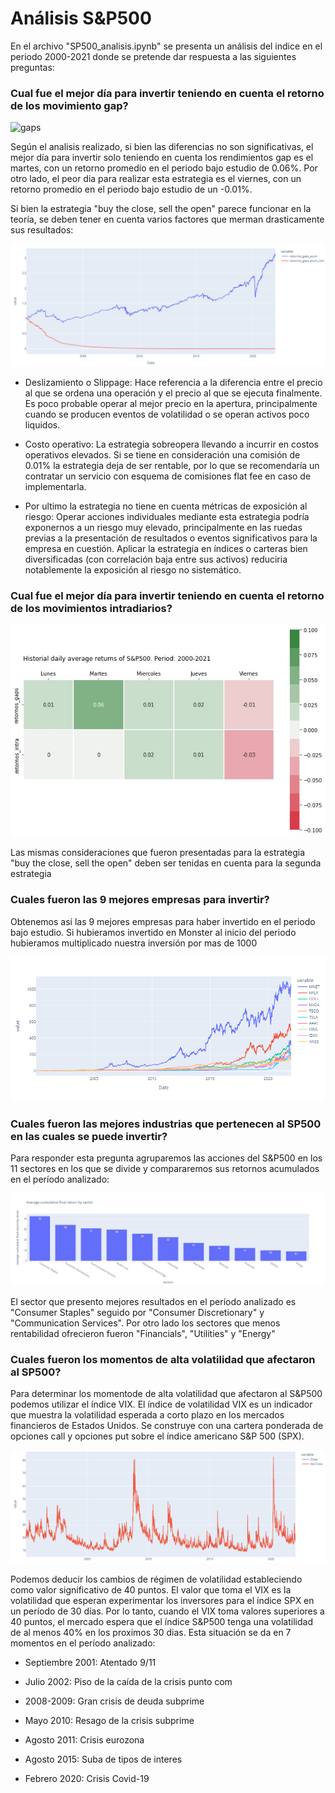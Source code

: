 # Análisis S&P500

En el archivo "SP500_analisis.ipynb" se presenta un análisis del indice en el periodo 2000-2021 donde se pretende dar respuesta a las siguientes preguntas:

### Cual fue el mejor día para invertir teniendo en cuenta el retorno de los movimiento gap?

![gaps](https://github.com/facundoallia/analisisSP500/raw/main/asset/days.jpg)


Según el analisis realizado, si bien las diferencias no son significativas, el mejor día para invertir solo teniendo en cuenta los rendimientos gap es el martes, con un retorno promedio en el periodo bajo estudio de 0.06%. Por otro lado, el peor dia para realizar esta estrategia es el viernes, con un retorno promedio en el periodo bajo estudio de un -0.01%.

Si bien la estrategia "buy the close, sell the open" parece funcionar en la teoría, se deben tener en cuenta varios factores que merman drasticamente sus resultados:

![strategy](https://github.com/facundoallia/analisisSP500/raw/main/asset/strategy.png)

+ Deslizamiento o Slippage: Hace referencia a la diferencia entre el precio al que se ordena una operación y el precio al que se ejecuta finalmente. Es poco probable operar al mejor precio en la apertura, principalmente cuando se producen eventos de volatilidad o se operan activos poco liquidos.

+ Costo operativo: La estrategia sobreopera llevando a incurrir en costos operativos elevados. Si se tiene en consideración una comisión de 0.01% la estrategia deja de ser rentable, por lo que se recomendaría un contratar un servicio con esquema de comisiones flat fee en caso de implementarla.

+ Por ultimo la estrategia no tiene en cuenta métricas de exposición al riesgo: Operar acciones individuales mediante esta estrategia podría exponernos a un riesgo muy elevado, principalmente en las ruedas previas a la presentación de resultados o eventos significativos para la empresa en cuestión. Aplicar la estrategia en índices o carteras bien diversificadas (con correlación baja entre sus activos) reduciria notablemente la exposición al riesgo no sistemático.

### Cual fue el mejor día para invertir teniendo en cuenta el retorno de los movimientos intradiarios?

![intraday](https://github.com/facundoallia/analisisSP500/raw/main/asset/days_intra.jpg)


Las mismas consideraciones que fueron presentadas para la estrategia "buy the close, sell the open" deben ser tenidas en cuenta para la segunda estrategia

### Cuales fueron las 9 mejores empresas para invertir?

Obtenemos así las 9 mejores empresas para haber invertido en el periodo bajo estudio. Si hubieramos invertido en Monster al inicio del periodo hubieramos multiplicado nuestra inversión por mas de 1000

![top](https://github.com/facundoallia/analisisSP500/raw/main/asset/top_stocks.png)


### Cuales fueron las mejores industrias que pertenecen al SP500 en las cuales se puede invertir?

Para responder esta pregunta agruparemos las acciones del S&P500 en los 11 sectores en los que se divide y compararemos sus retornos acumulados en el período analizado:

![sectors](https://github.com/facundoallia/analisisSP500/raw/main/asset/sectors.png)

El sector que presento mejores resultados en el período analizado es "Consumer Staples" seguido por "Consumer Discretionary" y "Communication Services". Por otro lado los sectores que menos rentabilidad ofrecieron fueron "Financials", "Utilities" y "Energy"

### Cuales fueron los momentos de alta volatilidad que afectaron al SP500?

Para determinar los momentode de alta volatilidad que afectaron al S&P500 podemos utilizar el índice VIX. El índice de volatilidad VIX es un indicador que muestra la volatilidad esperada a corto plazo en los mercados financieros de Estados Unidos. Se construye con una cartera ponderada de opciones call y opciones put sobre el índice americano S&P 500 (SPX).

![vix](https://github.com/facundoallia/analisisSP500/raw/main/asset/vix.png)

Podemos deducir los cambios de régimen de volatilidad estableciendo como valor significativo de 40 puntos. El valor que toma el VIX es la volatilidad que esperan experimentar los inversores para el índice SPX en un período de 30 días. Por lo tanto, cuando el VIX toma valores superiores a 40 puntos, el mercado espera que el índice S&P500 tenga una volatilidad de al menos 40% en los proximos 30 dias. Esta situación se da en 7 momentos en el período analizado:

 + Septiembre 2001: Atentado 9/11 

 + Julio 2002: Piso de la caída de la crisis punto com
 
 + 2008-2009: Gran crisis de deuda subprime

 + Mayo 2010: Resago de la crisis subprime

 + Agosto 2011: Crisis eurozona

 + Agosto 2015: Suba de tipos de interes
 
 + Febrero 2020: Crisis Covid-19


